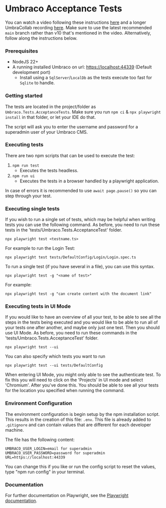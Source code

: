 # Umbraco Acceptance Tests

You can watch a video following these instructions [here](https://www.youtube.com/watch?v=N4hBKB0U-d8) and a longer UmbraCollab recording [here](https://www.youtube.com/watch?v=hvoI28s_fDI). Make sure to use the latest recommended `main` branch rather than v10 that's mentioned in the video.  Alternatively, follow along the instructions below.

### Prerequisites
- NodeJS 22+
- A running installed Umbraco on url: [https://localhost:44339](https://localhost:44339) (Default development port)
   - Install using a `SqlServer`/`LocalDb` as the tests execute too fast for `Sqlite` to handle.

### Getting started
The tests are located in the project/folder as `Umbraco.Tests.AcceptanceTests`. Make sure you run `npm ci` & `npx playwright install` in that folder, or let your IDE do that.

The script will ask you to enter the username and password for a superadmin user of your Umbraco CMS.

### Executing tests
There are two npm scripts that can be used to execute the test:

1. `npm run test`
   - Executes the tests headless.
1. `npm run ui`
   - Executes the tests in a browser handled by a playwright application.

 In case of errors it is recommended to use `await page.pause()` so you can step through your test.

### Executing single tests

If you wish to run a single set of tests, which may be helpful when writing tests you can use the following command. As before, you need to run these tests in the 'tests/Umbraco.Tests.AcceptanceTest' folder.

    npx playwright test <testname.ts>

For example to run the Login Test:

    npx playwright test tests/DefaultConfig/Login/Login.spec.ts

To run a single test (if you have several in a file), you can use this syntax.

    npx playwright test -g "<name of test>"

For example:

    npx playwright test -g "can create content with the document link"

### Executing tests in UI Mode

If you would like to have an overview of all your test, to be able to see all the steps in the tests being executed and you would like to be able to run all of your tests one after another, and maybe only just one test. Then you should use UI Mode. As before, you need to run these commands in the 'tests/Umbraco.Tests.AcceptanceTest' folder.

    npx playwright test --ui

You can also specify which tests you want to run

    npx playwright test --ui tests/DefaultConfig

When entering UI Mode, you might only able to see the authenticate test. To fix this you will need to click on the 'Projects' in UI mode and select 'Chromium'. After you've done this. You should be able to see all your tests for the location you specified when running the command.

### Environment Configuration

The environment configuration is begin setup by the npm installation script.
This results in the creation of this file: `.env`.
This file is already added to `.gitignore` and can contain values that are different for each developer machine.

The file has the following content:
```
UMBRACO_USER_LOGIN=email for superadmin
UMBRACO_USER_PASSWORD=password for superadmin
URL=https://localhost:44339
```
You can change this if you like or run the config script to reset the values, type "npm run config" in your terminal.

### Documentation

For further documentation on Playwright, see the [Playwright documentation](https://playwright.dev/docs/intro).
